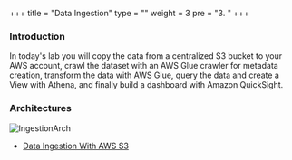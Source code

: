 +++
title = "Data Ingestion"
type = ""
weight = 3
pre = "3. "
+++

### Introduction
In today's lab you will copy the data from a centralized S3 bucket to your AWS account, crawl the dataset with an AWS Glue crawler for metadata creation, transform the data with AWS Glue, query the data and create a View with Athena, and finally build a dashboard with Amazon QuickSight.

### Architectures
![IngestionArch](../image/1.Introduction/001-IngestionDataArchitecture.png)


- [Data Ingestion With AWS S3](3.1/)